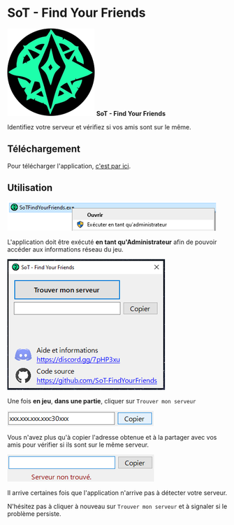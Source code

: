 # SoT - Find Your Friends

![SoT-FindYourFriends](https://raw.githubusercontent.com/MeTaLiKiD/SoT-FindYourFriends/master/doc/SoT-FindYourFriends.png)
**SoT - Find Your Friends**

Identifiez votre serveur et vérifiez si vos amis sont sur le même.

## Téléchargement

Pour télécharger l'application, [c'est par ici](https://github.com/MeTaLiKiD/SoT-FindYourFriends/releases/download/v1.0.0/SoTFindYourFriends_1.0.0.exe).

## Utilisation

![RunAsAdmin](https://raw.githubusercontent.com/MeTaLiKiD/SoT-FindYourFriends/master/doc/run-as-admin.png)

L'application doit être exécuté **en tant qu'Administrateur** afin de pouvoir accéder aux informations réseau du jeu.

![App](https://raw.githubusercontent.com/MeTaLiKiD/SoT-FindYourFriends/master/doc/app.png)

Une fois **en jeu**, **dans une partie**, cliquer sur `Trouver mon serveur`

![Copy](https://raw.githubusercontent.com/MeTaLiKiD/SoT-FindYourFriends/master/doc/copy.png)

Vous n'avez plus qu'à copier l'adresse obtenue et à la partager avec vos amis pour vérifier si ils sont sur le même serveur.

![ServerNotFound](https://raw.githubusercontent.com/MeTaLiKiD/SoT-FindYourFriends/master/doc/server-not-found.png)

Il arrive certaines fois que l'application n'arrive pas à détecter votre serveur.

N'hésitez pas à cliquer à nouveau sur `Trouver mon serveur` et à signaler si le problème persiste.
